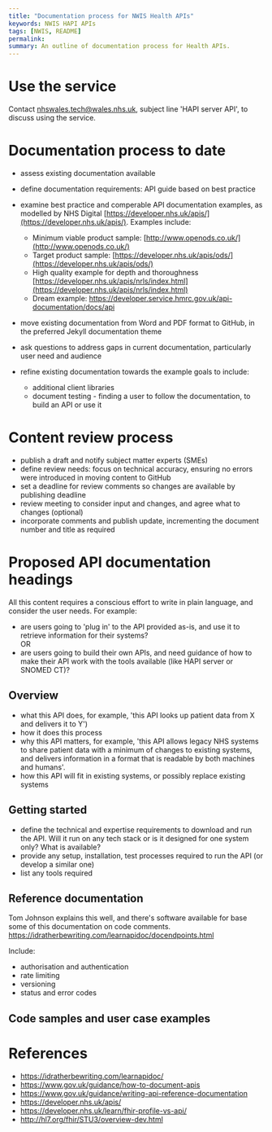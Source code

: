 ```yaml
---
title: "Documentation process for NWIS Health APIs"
keywords: NWIS HAPI APIs
tags: [NWIS, README]
permalink: 
summary: An outline of documentation process for Health APIs.
---
```

# Use the service

Contact nhswales.tech@wales.nhs.uk, subject line 'HAPI server API', to discuss using the service.

# Documentation process to date

* assess existing documentation available
* define documentation requirements: API guide based on best practice
* examine best practice and comperable API documentation examples, as modelled by NHS Digital [https://developer.nhs.uk/apis/](https://developer.nhs.uk/apis/). Examples include:
  * Minimum viable product sample: [http://www.openods.co.uk/](http://www.openods.co.uk/) 
  * Target product sample: [https://developer.nhs.uk/apis/ods/](https://developer.nhs.uk/apis/ods/)
  * High quality example for depth and thoroughness [https://developer.nhs.uk/apis/nrls/index.html](https://developer.nhs.uk/apis/nrls/index.html)
  * Dream example: https://developer.service.hmrc.gov.uk/api-documentation/docs/api
  
* move existing documentation from Word and PDF format to GitHub, in the preferred Jekyll documentation theme
* ask questions to address gaps in current documentation, particularly user need and audience
* refine existing documentation towards the example goals to include:
  * additional client libraries
  * document testing - finding a user to follow the documentation, to build an API or use it

# Content review process

* publish a draft and notify subject matter experts (SMEs)
* define review needs: focus on technical accuracy, ensuring no errors were introduced in moving content to GitHub
* set a deadline for review comments so changes are available by publishing deadline
* review meeting to consider input and changes, and agree what to changes (optional) 
* incorporate comments and publish update, incrementing the document number and title as required

# Proposed API documentation headings

All this content requires a conscious effort to write in plain language, and consider the user needs. 
For example: 

* are users going to 'plug in' to the API provided as-is, and use it to retrieve information for their systems?  
OR
* are users going to build their own APIs, and need guidance of how to make their API work with the tools available (like HAPI server or SNOMED CT)?

## Overview

 - what this API does, for example, 'this API looks up patient data from X and delivers it to Y')
 - how it does this process
 - why this API matters, for example, 'this API allows legacy NHS systems to share patient data with a minimum of changes to existing systems, and delivers information in a format that is readable by both machines and humans'.
 - how this API will fit in existing systems, or possibly replace existing systems

## Getting started

- define the technical and expertise requirements to download and run the API. Will it run on any tech stack or is it designed for one system only? What is available?
- provide any setup, installation, test processes required to run the API (or develop a similar one)
- list any tools required

## Reference documentation

Tom Johnson explains this well, and there's software available for base some of this documentation on code comments.
https://idratherbewriting.com/learnapidoc/docendpoints.html

Include:  
* authorisation and authentication
* rate limiting
* versioning
* status and error codes

## Code samples and user case examples

# References

* https://idratherbewriting.com/learnapidoc/
* https://www.gov.uk/guidance/how-to-document-apis
* https://www.gov.uk/guidance/writing-api-reference-documentation
* https://developer.nhs.uk/apis/
* https://developer.nhs.uk/learn/fhir-profile-vs-api/
* http://hl7.org/fhir/STU3/overview-dev.html 


